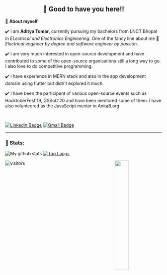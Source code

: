 <h2 align=center>👋 Good to have you here!!</h2>

🌱 **About myself**<br>

✔️ I am **Aditya Tomar**, currently pursuing my bachelors from LNCT Bhopal in *ELectrical and Electronics Engineering*. One of the fancy line about me 🤭 *Electrical engineer by degree and software engineer by passion*. <br>

✔️ I am very much interested in open-source development and have contributed to some of the open-source organisations still a long way to go. I also love to do competitive programming. <br>

✔️ I have experience in MERN stack and also in the app development domain using flutter but didn't explored it much.<br>

✔️ I have been the participant of various open-source events such as HacktoberFest'19, GSSoC'20 and have been mentored some of them. I have also volunteered as the JavaScript mentor in AnitaB.org 

<br>

[![Linkedin Badge](https://img.shields.io/badge/-AdityaTomar-blue?style=flat-square&logo=Linkedin&logoColor=white&link=https://www.linkedin.com/in/adad20/)](https://www.linkedin.com/in/adad20/) 
[![Gmail Badge](https://img.shields.io/badge/-aditya001tomar@gmail.com-c14438?style=flat-square&logo=Gmail&logoColor=white&link=mailto:aditya001tomar@gmail.com)](mailto:aditya001tomar@gmail.com)

<hr>

### 📶 Stats:
![My github stats](https://github-readme-stats.vercel.app/api?username=adad20&show_icons=true&title_color=fff&icon_color=79ff97&text_color=9f9f9f&bg_color=151515&count_private=true&width=40%&align=left) [![Top Langs](https://github-readme-stats.vercel.app/api/top-langs/?username=adad20&theme=dark&layout=compact&align=right&width=40%)](https://github.com/anuraghazra/github-readme-stats)

<img src="https://surat.ertir.com/NtIV1wRg9zbjKJTZwJ.gif" align="right" width="30%">



![visitors](https://profile-counter.glitch.me/adad20/count.svg?align=center)
